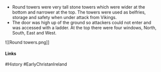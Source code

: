 - Round towers were very tall stone towers which were wider at the bottom and narrower at the top. The towers were used as belfries, storage and safety when under attack from Vikings.
- The door was high up of the ground so attackers could not enter and was accessed with a ladder. At the top there were four windows, North, South, East and West.

![[Round towers.png]]

#### Links
#History #EarlyChristanIreland 